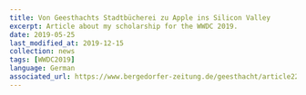 ```yaml
---
title: Von Geesthachts Stadtbücherei zu Apple ins Silicon Valley
excerpt: Article about my scholarship for the WWDC 2019.
date: 2019-05-25
last_modified_at: 2019-12-15
collection: news
tags: [WWDC2019]
language: German
associated_url: https://www.bergedorfer-zeitung.de/geesthacht/article223000135/Von-Geesthachts-Stadtbuecherei-zu-Apple-ins-Silicon-Valley.html
---
```

